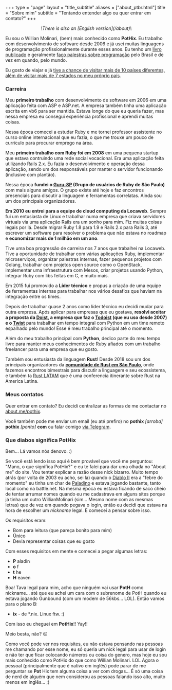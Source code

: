 +++
type = "page"
layout = "title_subtitle"
aliases = ["about_ptbr.html"]
title = "Sobre mim"
subtitle = "Tentando entender algo ou quer entrar em contato?"
+++

<center><i>\<pt-BR\>There is also an [English version](/about)\</pt-BR\></i></center>

Eu sou o Willian Molinari, (bem) mais conhecido como **PotHix**. Eu
trabalho com desenvolvimento de software desde 2006 e já usei muitas
linguagens de programação profissionalmente durante esses anos. Eu
tenho um [livro publicado](/writing/) e
geralmente [faço palestras sobre programação](/speaking) pelo Brasil e
de vez em quando, pelo mundo.

Eu gosto de viajar e já [tive a chance de visitar mais de 10 países diferentes,
além de visitar mais de 7 estados no meu próprio país](/places).

### Carreira

Meu **primeiro trabalho** com desenvolvimento de software em 2006 em uma
aplicação feita com ASP e ASP.net. A empresa também tinha uma aplicação escrita
em vb6 para ser mantida. Estava longe do que eu queria fazer, mas nessa empresa
eu consegui experiência profissional e aprendi muitas coisas.

Nessa época comecei a estudar Ruby e me tornei professor assistente no curso
online internacional que eu fazia, o que me trouxe um pouco de currículo para
procurar emprego na área.

Meu **primeiro trabalho com Ruby foi em 2008** em uma pequena startup que
estava contruindo uma rede social vocacional. Era uma aplicação feita
utilizando Rails 2.x. Eu fazia o desenvolvimento e operação dessa aplicação,
sendo um dos responsáveis por manter o servidor funcionando (inclusive com
plantão).

Nessa época **fundei o [Guru-SP](https://gurusp.org) (Grupo de usuários de Ruby
de São Paulo)** com mais alguns amigos. O grupo existe até hoje e faz encontros
presenciais para discutir a linguagem e ferramentas correlatas. Ainda sou um
dos principais organizadores.

**Em 2010 eu entrei para a equipe de cloud computing da Locaweb**. Sempre fui
um entusiasta de Linux e trabalhar numa empresa que criava servidores virtuais
via uma aplicação Rails era um sonho para mim. Fiz muitas coisas legais por lá.
Desde migrar Ruby 1.8 para 1.9 e Rails 2.x para Rails 3, até escrever um
software para resolver o problema que não estava no roadmap e **economizar mais
de 1 milhão em um ano**.

Tive uma boa progressão de carreira nos 7 anos que trabalhei na Locaweb. Tive a
oportunidade de trabalhar com várias aplicações Ruby, implementar
microserviços, organizar palestras internas, fazer pequenos projetos com
Golang, trabalhar com projetos open source como o OpenStack, implementar uma
infraestrutura com Mesos, criar projetos usando Python, integrar Ruby com libs
feitas em C, e muito mais.

Em 2015 fui promovido a **Líder técnico** e propus a criação de uma equipe de
ferramentas internas para trabalhar nos vários desafios que haviam na
integração entre os times.

Depois de trabalhar quase 2 anos como líder técnico eu decidi mudar para outra
empresa. Após aplicar para empresas que eu gostava, **resolvi aceitar a
proposta da [Doist](https://doist), a empresa que faz o
[Todoist](https://todoist.com) (que eu uso desde 2007) e o
[Twist](https://twist.com)** para trabalhar em tempo integral com Python em um
time remoto espalhado pelo mundo! Esse é meu trabalho principal até o momento.

Além do meu trabalho principal com **Python**, dedico parte do meu tempo livre
para manter meus conhecimentos de Ruby afiados com um trabalho freelancer para
uma empresa que eu gosto.

Também sou entusiasta da linguagem **Rust**! Desde 2018 sou um dos principais
organizadores da **[comunidade de Rust em São
Paulo](https://www.meetup.com/Rust-Sao-Paulo-Meetup)**, onde fazemos encontros
bimestrais para discutir a linguagem e seu ecossistema, e também ta [Rust
LATAM](https://rustlatam.org) que é uma conferencia itinerante sobre Rust na
America Latina.


### Meus contatos

Quer entrar em contato? Eu decidi centralizar as formas de me contactar no
[about.me/pothix](https://about.me/pothix).

Você também pode me enviar um email (eu até prefiro) no **pothix** _[arroba]_
**pothix** _[ponto]_ **com** ou falar comigo [via Telegram](https://t.me/pothix).

### Que diabos significa PotHix

Bem... Lá vamos nós denovo. :)

Se você está lendo isso aqui é bem provável que você me perguntou:
"Mano, o que significa PotHix?" e eu te falei para dar uma olhada no
"About me" do site. Vou tentar explicar a razão desse nick bizarro.
Muito tempo atrás (por volta de 2003 eu acho, sei la) quando
o [Diablo II](http://us.blizzard.com/en-us/games/d2/") era a "febre do
momento" eu tinha um char de <a
href="http://diablo.gamepedia.com/Paladin_(Diablo_II)">Paladino</a> e
estava jogando bastante, tanto local como na battle.net. Na mesma
época eu estava ficando de saco cheio de tentar arrumar nomes quando
eu me cadastrava em alguns sites porque já tinha um outro
WillianMolinari (sim... Mesmo nome com as mesmas letras) que de vez em
quando pegava o login, então eu decidi que estava na hora de escolher
um _nickname_ legal. E comecei a pensar sobre isso.

Os requisitos eram:

+ Bom para leitura (que pareça bonito para mim)
+ Único
+ Devia representar coisas que eu gosto

Com esses requisitos em mente e comecei a pegar algumas letras:

+ **P** aladin
+ **o** f
+ **t** he
+ **H** eaven

Boa! Tava legal para mim, acho que ninguém vai usar **PotH** como
nickname... até que eu achei um cara com o subrenome de PotH quando eu
estava jogando Gunbound (com um modem de 56kbs... LOL). Então vamos
para o plano B:

+ **ix** - de \*.nix. Linux ftw. :)

Com isso eu cheguei em **PotHix**!! Yay!!

Meio besta, não? 😐

Como você pode ver nos requisites, eu não estava pensando nas pessoas
me chamando por esse nome, eu só queria um nick legal para usar de
login e não ter que ficar colocando números ou coisa do genero, mas
hoje eu sou mais conhecido como PotHix do que como Willian
Molinari. LOL Agora o pessoal (principalmente que é nativo em inglês)
pode parar de me perguntar se **Pot** Hix tem alguma coisa a ver com
drogas... É só uma coisa de nerd de alguém que nem considerou as
pessoas falando isso alto, muito menos em inglês... ;)
